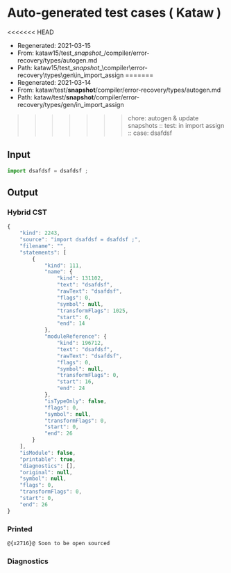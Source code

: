 # Auto-generated test cases ( Kataw )
<<<<<<< HEAD
- Regenerated: 2021-03-15
- From: kataw15/test\__snapshot__/compiler/error-recovery/types/autogen.md
- Path: kataw15/test\__snapshot__\compiler\error-recovery\types\gen\in_import_assign
=======
- Regenerated: 2021-03-14
- From: kataw/test/__snapshot__/compiler/error-recovery/types/autogen.md
- Path: kataw/test/__snapshot__/compiler/error-recovery/types/gen/in_import_assign
>>>>>>> chore: autogen & update snapshots
> :: test: in import assign
> :: case: dsafdsf
## Input

`````js
import dsafdsf = dsafdsf ;
`````

## Output

### Hybrid CST

```javascript
{
    "kind": 2243,
    "source": "import dsafdsf = dsafdsf ;",
    "filename": "",
    "statements": [
        {
            "kind": 111,
            "name": {
                "kind": 131102,
                "text": "dsafdsf",
                "rawText": "dsafdsf",
                "flags": 0,
                "symbol": null,
                "transformFlags": 1025,
                "start": 6,
                "end": 14
            },
            "moduleReference": {
                "kind": 196712,
                "text": "dsafdsf",
                "rawText": "dsafdsf",
                "flags": 0,
                "symbol": null,
                "transformFlags": 0,
                "start": 16,
                "end": 24
            },
            "isTypeOnly": false,
            "flags": 0,
            "symbol": null,
            "transformFlags": 0,
            "start": 0,
            "end": 26
        }
    ],
    "isModule": false,
    "printable": true,
    "diagnostics": [],
    "original": null,
    "symbol": null,
    "flags": 0,
    "transformFlags": 0,
    "start": 0,
    "end": 26
}
```

### Printed

```javascript
@{x2716}@ Soon to be open sourced
```

### Diagnostics

```javascript

```

